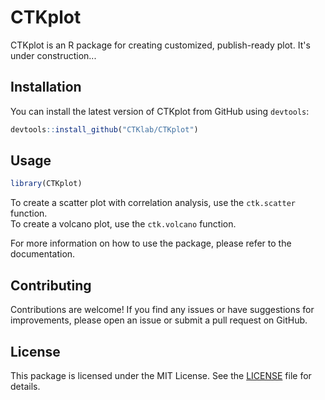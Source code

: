 # CTKplot

CTKplot is an R package for creating customized, publish-ready plot. It's under construction...

## Installation

You can install the latest version of CTKplot from GitHub using `devtools`:

```r
devtools::install_github("CTKlab/CTKplot")
```

## Usage

```r
library(CTKplot)
```
To create a scatter plot with correlation analysis, use the `ctk.scatter` function.  
To create a volcano plot, use the `ctk.volcano` function.

For more information on how to use the package, please refer to the documentation.

## Contributing

Contributions are welcome! If you find any issues or have suggestions for improvements, please open an issue or submit a pull request on GitHub.

## License

This package is licensed under the MIT License. See the [LICENSE](LICENSE) file for details.
